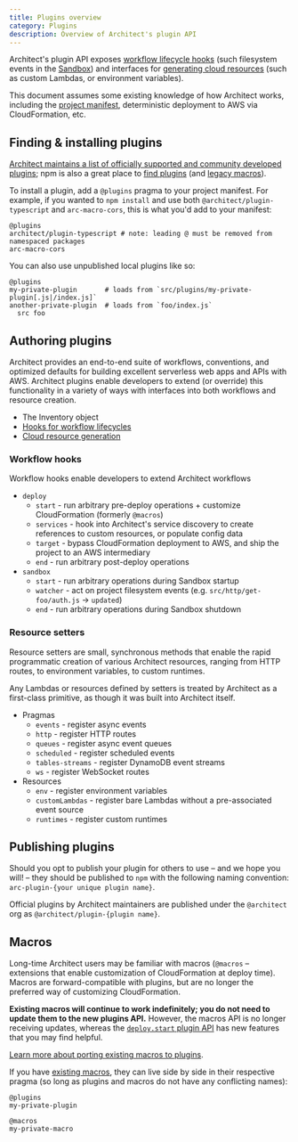 ```yaml
---
title: Plugins overview
category: Plugins
description: Overview of Architect's plugin API
---
```


Architect's plugin API exposes [workflow lifecycle hooks](#workflow-hooks) (such filesystem events in the [Sandbox](/docs/en/reference/cli/sandbox)) and interfaces for [generating cloud resources](#resource-setters) (such as custom Lambdas, or environment variables).

This document assumes some existing knowledge of how Architect works, including the [project manifest](/docs/en/get-started/project-manifest), deterministic deployment to AWS via CloudFormation, etc.


## Finding & installing plugins

[Architect maintains a list of officially supported and community developed plugins](https://github.com/architect/plugins); npm is also a great place to [find plugins](https://www.npmjs.com/search?q=arc-plugin-) (and [legacy macros](#macros)).

To install a plugin, add a `@plugins` pragma to your project manifest. For example, if you wanted to `npm install` and use both `@architect/plugin-typescript` and `arc-macro-cors`, this is what you'd add to your manifest:

```arc
@plugins
architect/plugin-typescript # note: leading @ must be removed from namespaced packages
arc-macro-cors
```

You can also use unpublished local plugins like so:

```arc
@plugins
my-private-plugin       # loads from `src/plugins/my-private-plugin[.js|/index.js]`
another-private-plugin  # loads from `foo/index.js`
  src foo
```


## Authoring plugins

Architect provides an end-to-end suite of workflows, conventions, and optimized defaults for building excellent serverless web apps and APIs with AWS. Architect plugins enable developers to extend (or override) this functionality in a variety of ways with interfaces into both workflows and resource creation.


- The Inventory object
- [Hooks for workflow lifecycles](#workflow-hooks)
- [Cloud resource generation](#resource-setters)


### Workflow hooks

Workflow hooks enable developers to extend Architect workflows

- `deploy`
  - `start` - run arbitrary pre-deploy operations + customize CloudFormation (formerly `@macros`)
  - `services` - hook into Architect's service discovery to create references to custom resources, or populate config data
  - `target` - bypass CloudFormation deployment to AWS, and ship the project to an AWS intermediary
  - `end` - run arbitrary post-deploy operations
- `sandbox`
  - `start` - run arbitrary operations during Sandbox startup
  - `watcher` - act on project filesystem events (e.g. `src/http/get-foo/auth.js` → `updated`)
  - `end` - run arbitrary operations during Sandbox shutdown


### Resource setters

Resource setters are small, synchronous methods that enable the rapid programmatic creation of various Architect resources, ranging from HTTP routes, to environment variables, to custom runtimes.

Any Lambdas or resources defined by setters is treated by Architect as a first-class primitive, as though it was built into Architect itself.

- Pragmas
  - `events` - register async events
  - `http` - register HTTP routes
  - `queues` - register async event queues
  - `scheduled` - register scheduled events
  - `tables-streams` - register DynamoDB event streams
  - `ws` - register WebSocket routes
- Resources
  - `env` - register environment variables
  - `customLambdas` - register bare Lambdas without a pre-associated event source
  - `runtimes` - register custom runtimes


## Publishing plugins

Should you opt to publish your plugin for others to use – and we hope you will! – they should be published to `npm` with the following naming convention: `arc-plugin-{your unique plugin name}`.

Official plugins by Architect maintainers are published under the `@architect` org as `@architect/plugin-{plugin name}`.


## Macros

Long-time Architect users may be familiar with macros (`@macros` – extensions that enable customization of CloudFormation at deploy time). Macros are forward-compatible with plugins, but are no longer the preferred way of customizing CloudFormation.

**Existing macros will continue to work indefinitely; you do not need to update them to the new plugins API.** However, the macros API is no longer receiving updates, whereas the [`deploy.start` plugin API](./deploy) has new features that you may find helpful.

[Learn more about porting existing macros to plugins](./porting-macros-to-plugins).

If you have [existing macros](#macros), they can live side by side in their respective pragma (so long as plugins and macros do not have any conflicting names):

```arc
@plugins
my-private-plugin

@macros
my-private-macro
```
